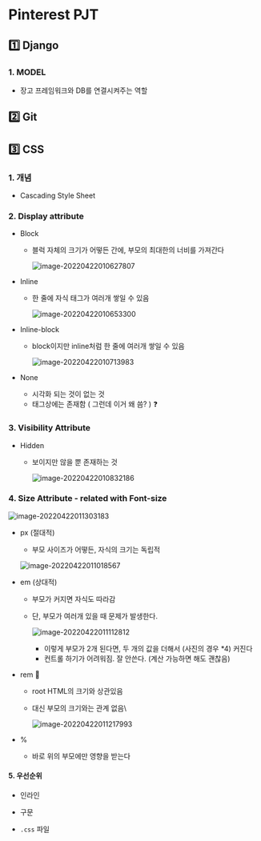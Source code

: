 # Pinterest PJT



## :one: Django

### 1. MODEL

* 장고 프레임워크와 DB를 연결시켜주는 역할





## :two: Git



## :three: CSS

### 1. 개념

* Cascading Style Sheet



### 2. Display attribute

* Block

  * 블럭 자체의 크기가 어떻든 간에, 부모의 최대한의 너비를 가져간다

    ![image-20220422010627807](StudyLog.assets/image-20220422010627807.png)

    

* Inline

  * 한 줄에 자식 태그가 여러개 쌓일 수 있음

    ![image-20220422010653300](StudyLog.assets/image-20220422010653300.png)

* Inline-block

  * block이지만 inline처럼 한 줄에 여러개 쌓일 수 있음

    ![image-20220422010713983](StudyLog.assets/image-20220422010713983.png)

* None

  * 시각화 되는 것이 없는 것
  * 태그상에는 존재함 ( 그런데 이거 왜 씀? ) :question:



### 3. Visibility Attribute

* Hidden

  * 보이지만 않을 뿐 존재하는 것

    ![image-20220422010832186](StudyLog.assets/image-20220422010832186.png)



### 4. Size Attribute - related with Font-size 

![image-20220422011303183](StudyLog.assets/image-20220422011303183.png)

* px (절대적)

  * 부모 사이즈가 어떻든, 자식의 크기는 독립적

  ![image-20220422011018567](StudyLog.assets/image-20220422011018567.png)

* em (상대적)

  * 부모가 커지면 자식도 따라감

  * 단, 부모가 여러개 있을 때 문제가 발생한다.

    ![image-20220422011112812](StudyLog.assets/image-20220422011112812.png)

    * 이렇게 부모가 2개 된다면, 두 개의 값을 더해서 (사진의 경우 *4) 커진다
    * 컨트롤 하기가 어려워짐. 잘 안쓴다. (계산 가능하면 해도 괜찮음)

* rem :crown:

  * root HTML의 크기와 상관있음

  * 대신 부모의 크기와는 관계 없음\

    ![image-20220422011217993](StudyLog.assets/image-20220422011217993.png)

* %

  * 바로 위의 부모에만 영향을 받는다



#### 5. 우선순위

* 인라인

* <style></style> 구문

* `.css`  파일